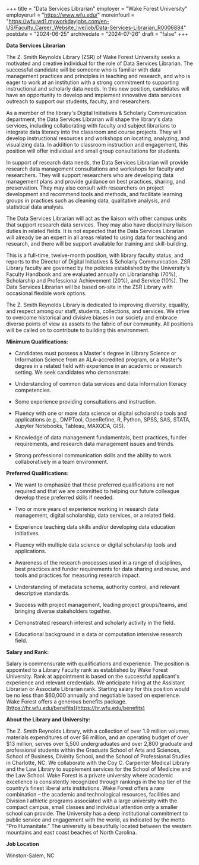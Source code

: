 +++
title = "Data Services Librarian"
employer = "Wake Forest University"
employerurl = "https://www.wfu.edu/"
moreinfourl = "https://wfu.wd1.myworkdayjobs.com/en-US/Faculty_Career_Website_live/job/Data-Services-Librarian_R0006884"
postdate = "2024-06-25"
archivedate = "2024-07-26"
draft = "false"
+++

**Data Services Librarian**

The Z. Smith Reynolds Library (ZSR) of Wake Forest University seeks a motivated and creative individual for the role of Data Services Librarian. The successful candidate will be someone who is familiar with data management practices and principles in teaching and research, and who is eager to work at an institution with a strong commitment to supporting instructional and scholarly data needs. In this new position, candidates will have an opportunity to develop and implement innovative data services outreach to support our students, faculty, and researchers.

As a member of the library's Digital Initiatives & Scholarly Communication department, the Data Services Librarian will shape the library's data services, including collaborating with faculty and subject librarians to integrate data literacy into the classroom and course projects. They will develop instructional resources and workshops on locating, analyzing, and visualizing data. In addition to classroom instruction and engagement, this position will offer individual and small group consultations for students. 

In support of research data needs, the Data Services Librarian will provide research data management consultations and workshops for faculty and researchers. They will support researchers who are developing data management plans and provide guidance on best practices, sharing, and preservation. They may also consult with researchers on project development and recommend tools and methods, and facilitate learning groups in practices such as cleaning data, qualitative analysis, and statistical data analysis.

The Data Services Librarian will act as the liaison with other campus units that support research data services. They may also have disciplinary liaison duties in related fields. It is not expected that the Data Services Librarian will already be an expert in all areas related to using data for teaching and research, and there will be support available for training and skill-building.

This is a full-time, twelve-month position, with library faculty status, and reports to the Director of Digital Initiatives & Scholarly Communication. ZSR Library faculty are governed by the policies established by the University's Faculty Handbook and are evaluated annually on Librarianship (70%), Scholarship and Professional Achievement (20%), and Service (10%). The Data Services Librarian will be based on-site in the ZSR Library with occasional flexible work options. 

The Z. Smith Reynolds Library is dedicated to improving diversity, equality, and respect among our staff, students, collections, and services. We strive to overcome historical and divisive biases in our society and embrace diverse points of view as assets to the fabric of our community. All positions will be called on to contribute to building this environment.

**Minimum Qualifications:**

- Candidates must possess a Master's degree in Library Science or Information Science from an ALA-accredited program, or a Master's degree in a related field with experience in an academic or research setting. We seek candidates who demonstrate:

- Understanding of common data services and data information literacy competencies.

- Some experience providing consultations and instruction.

- Fluency with one or more data science or digital scholarship tools and applications (e.g., DMPTool, OpenRefine, R, Python, SPSS, SAS, STATA, Jupyter Notebooks, Tableau, MAXQDA, GIS).

- Knowledge of data management fundamentals, best practices, funder requirements, and research data management issues and trends.

- Strong professional communication skills and the ability to work collaboratively in a team environment.

**Preferred Qualifications:**

- We want to emphasize that these preferred qualifications are not required and that we are committed to helping our future colleague develop these preferred skills if needed.

- Two or more years of experience working in research data management, digital scholarship, data services, or a related field.

- Experience teaching data skills and/or developing data education initiatives.

- Fluency with multiple data science or digital scholarship tools and applications. 

- Awareness of the research processes used in a range of disciplines, best practices and funder requirements for data sharing and reuse, and tools and practices for measuring research impact.

- Understanding of metadata schema, authority control, and relevant descriptive standards.

- Success with project management, leading project groups/teams, and bringing diverse stakeholders together.

- Demonstrated research interest and scholarly activity in the field.

- Educational background in a data or computation intensive research field.

**Salary and Rank:**

Salary is commensurate with qualifications and experience. The position is appointed to a Library Faculty rank as established by Wake Forest University. Rank at appointment is based on the successful applicant's experience and relevant credentials. We anticipate hiring at the Assistant Librarian or Associate Librarian rank. Starting salary for this position would be no less than $60,000  annually and negotiable based on experience. Wake Forest offers a generous benefits package. [https://hr.wfu.edu/benefits](https://hr.wfu.edu/benefits)

**About the Library and University:**

The Z. Smith Reynolds Library, with a collection of over 1.9 million volumes, materials expenditures of over $6 million, and an operating budget of over $13 million, serves over 5,500 undergraduates and over 2,800 graduate and professional students within the Graduate School of Arts and Sciences, School of Business, Divinity School, and the School of Professional Studies in Charlotte, NC. We collaborate with the Coy C. Carpenter Medical Library and the Law Library to supplement services for the School of Medicine and the Law School. Wake Forest is a private university where academic excellence is consistently recognized through rankings in the top tier of the country’s finest liberal arts institutions. Wake Forest offers a rare combination – the academic and technological resources, facilities and Division I athletic programs associated with a large university with the compact campus, small classes and individual attention only a smaller school can provide. The University has a deep institutional commitment to public service and engagement with the world, as indicated by the motto “Pro Humanitate.” The university is beautifully located between the western mountains and east coast beaches of North Carolina.

**Job Location**

Winston-Salem, NC
